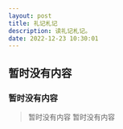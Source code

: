 ```yaml
---
layout: post
title: 礼记札记
description: 读礼记札记。
date: 2022-12-23 10:30:01
---
```



## 暂时没有内容
### 暂时没有内容
> 暂时没有内容
暂时没有内容
